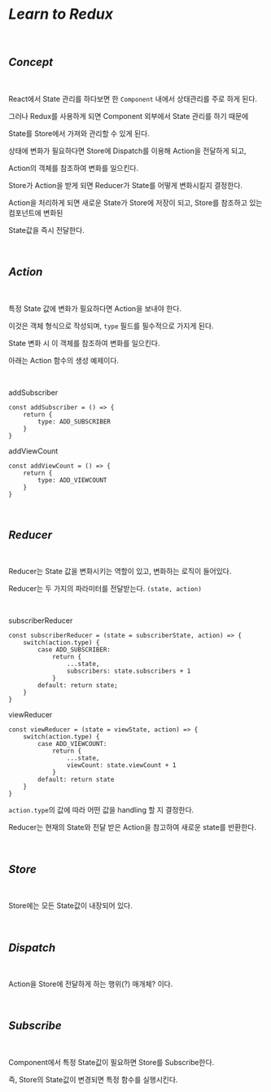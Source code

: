 # _*Learn to Redux*_

<br>

## _Concept_

<br>

React에서 State 관리를 하다보면 한 ```Component``` 내에서 상태관리를 주로 하게 된다.

그러나 Redux를 사용하게 되면 Component 외부에서 State 관리를 하기 때문에

State를 Store에서 가져와 관리할 수 있게 된다.

상태에 변화가 필요하다면 Store에  Dispatch를 이용해 Action을 전달하게 되고, 

Action의 객체를 참조하여 변화를 일으킨다.

Store가 Action을 받게 되면 Reducer가 State를 어떻게 변화시킬지 결정한다.

Action을 처리하게 되면 새로운 State가 Store에 저장이 되고, Store를 참조하고 있는 컴포넌트에 변화된 

State값을 즉시 전달한다. 

<br>

## _Action_

<br>

특정 State 값에 변화가 필요하다면 Action을 보내야 한다. 

이것은 객체 형식으로 작성되며, ```type``` 필드를 필수적으로 가지게 된다.

State 변화 시 이 객체를 참조하여 변화를 일으킨다.

아래는 Action 함수의 생성 예제이다.

<br>

addSubscriber
``` 
const addSubscriber = () => {
    return {
        type: ADD_SUBSCRIBER
    }
}
```

addViewCount
```
const addViewCount = () => {
    return {
        type: ADD_VIEWCOUNT
    }
}
```

<br>


## _Reducer_

<br>


Reducer는 State 값을 변화시키는 역할이 있고, 변화하는 로직이 들어있다.

Reducer는 두 가지의 파라미터를 전달받는다. ```(state, action)```

<br>

subscriberReducer

```
const subscriberReducer = (state = subscriberState, action) => {
    switch(action.type) {
        case ADD_SUBSCRIBER:
            return {
                ...state,
                subscribers: state.subscribers + 1
            }
        default: return state;
    }
}
```
viewReducer

```
const viewReducer = (state = viewState, action) => {
    switch(action.type) {
        case ADD_VIEWCOUNT:
            return {
                ...state,
                viewCount: state.viewCount + 1
            }
        default: return state
    }
}
```

```action.type```의 값에 따라 어떤 값을 handling 할 지 결정한다. 

Reducer는 현재의 State와 전달 받은 Action을 참고하여 새로운 state를 반환한다.

<br>

## _Store_

<br>

Store에는 모든 State값이 내장되어 있다.

<br>

## _Dispatch_

<br>

Action을 Store에 전달하게 하는 행위(?) 매개체? 이다.

<br>

## _Subscribe_

<br>

Component에서 특정 State값이 필요하면 Store를 Subscribe한다.

즉, Store의 State값이 변경되면 특정 함수를 실행시킨다.
